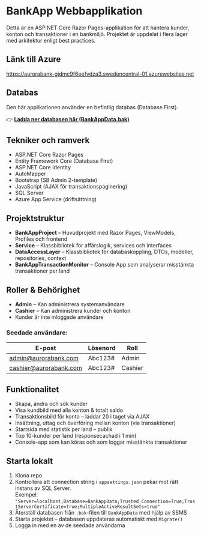 # BankApp Webbapplikation

Detta är en ASP.NET Core Razor Pages-applikation för att hantera kunder, konton och transaktioner i en bankmiljö. Projektet är uppdelat i flera lager med arkitektur enligt best practices.

## Länk till Azure

https://aurorabank-gjdmc9f6eefvdza3.swedencentral-01.azurewebsites.net

##  Databas

Den här applikationen använder en befintlig databas (Database First).

👉 **[Ladda ner databasen här (BankAppData.bak)](https://aspcodeprod.blob.core.windows.net/school-dev/BankAppDatav2%20(1).bak)**

## Tekniker och ramverk

- ASP.NET Core Razor Pages
- Entity Framework Core (Database First)
- ASP.NET Core Identity
- AutoMapper
- Bootstrap (SB Admin 2-template)
- JavaScript (AJAX för transaktionspaginering)
- SQL Server
- Azure App Service (driftsättning)

## Projektstruktur

- **BankAppProject** – Huvudprojekt med Razor Pages, ViewModels, Profiles och frontend
- **Service** – Klassbibliotek för affärslogik, services och interfaces
- **DataAccessLayer** – Klassbibliotek för databaskoppling, DTOs, modeller, repositories, context
- **BankAppTransactionMonitor** – Console App som analyserar misstänkta transaktioner per land

## Roller & Behörighet

- **Admin** – Kan administrera systemanvändare
- **Cashier** – Kan administrera kunder och konton
- Kunder är inte inloggade användare

### Seedade användare:
| E-post                       | Lösenord | Roll    |
|------------------------------|----------|---------|
| admin@aurorabank.com         | Abc123#  | Admin   |
| cashier@aurorabank.com       | Abc123#  | Cashier |

## Funktionalitet

- Skapa, ändra och sök kunder
- Visa kundbild med alla konton & totalt saldo
- Transaktionsbild för konto – laddar 20 i taget via AJAX
- Insättning, uttag och överföring mellan konton (via transaktioner)
- Startsida med statistik per land – publik
- Top 10-kunder per land (responsecachad i 1 min)
- Console-app som kan köras och som loggar misstänkta transaktioner

## Starta lokalt

1. Klona repo
2. Kontrollera att connection string i `appsettings.json` pekar mot rätt instans av SQL Server.  
   Exempel:  
   `"Server=localhost;Database=BankAppData;Trusted_Connection=True;TrustServerCertificate=true;MultipleActiveResultSets=true"`
3. Återställ databasen från `.bak`-filen till `BankAppData` med hjälp av SSMS
4. Starta projektet – databasen uppdateras automatiskt med `Migrate()`
5. Logga in med en av de seedade användarna



